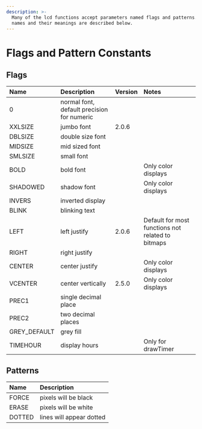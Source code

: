 ```yaml
---
description: >-
  Many of the lcd functions accept parameters named flags and patterns. The
  names and their meanings are described below.
---
```


# Flags and Pattern Constants

## Flags

| Name | Description | Version | Notes |
| :--- | :--- | :--- | :--- |
| 0 | normal font, default precision for numeric |  |  |
| XXLSIZE | jumbo font | 2.0.6 |  |
| DBLSIZE | double size font |  |  |
| MIDSIZE | mid sized font |  |  |
| SMLSIZE | small font |  |  |
| BOLD | bold font |  | Only color displays |
| SHADOWED | shadow font |  | Only color displays |
| INVERS | inverted display |  |  |
| BLINK | blinking text |  |  |
| LEFT | left justify | 2.0.6 | Default for most functions not related to bitmaps |
| RIGHT | right justify |  |  |
| CENTER | center justify |  | Only color displays |
| VCENTER | center vertically | 2.5.0 | Only color displays |
| PREC1 | single decimal place |  |  |
| PREC2 | two decimal places |  |  |
| GREY\_DEFAULT | grey fill |  |  |
| TIMEHOUR | display hours |  | Only for drawTimer |

## Patterns

| Name | Description |
| :--- | :--- |
| FORCE | pixels will be black |
| ERASE | pixels will be white |
| DOTTED | lines will appear dotted |

